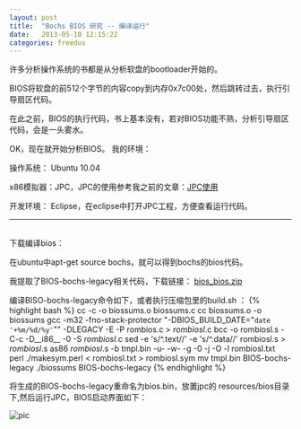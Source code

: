 ```yaml
---
layout: post
title:  "Bochs BIOS 研究 -- 编译运行"
date:   2013-05-10 12:15:22
categories: freedos
---
```

许多分析操作系统的书都是从分析软盘的bootloader开始的。

BIOS将软盘的前512个字节的内容copy到内存0x7c00处，然后跳转过去，执行引导扇区代码。

在此之前，BIOS的执行代码，书上基本没有，若对BIOS功能不熟，分析引导扇区代码，会是一头雾水。

OK，现在就开始分析BIOS。
我的环境：

操作系统：  Ubuntu 10.04

x86模拟器：JPC，JPC的使用参考我之前的文章：<a href="/jpc/2013/04/25/jpc.html">JPC使用</a>

开发环境： Eclipse，在eclipse中打开JPC工程，方便查看运行代码。

-------------------------------------------------
<br>
下载编译bios：

在ubuntu中apt-get source bochs，就可以得到bochs的bios代码。

我提取了BIOS-bochs-legacy相关代码，下载链接： <a href="http://pan.baidu.com/s/1jGl5If0">bios_bios.zip</a>

编译BISO-bochs-legacy命令如下，或者执行压缩包里的build.sh ：
{% highlight bash %}
cc    -c -o biossums.o biossums.c
cc   biossums.o   -o biossums
gcc -m32 -fno-stack-protector "-DBIOS_BUILD_DATE=\"`date '+%m/%d/%y'`\"" -DLEGACY -E -P rombios.c > _rombiosl_.c
bcc -o rombiosl.s -C-c -D__i86__ -0 -S _rombiosl_.c
sed -e 's/^\.text//' -e 's/^\.data//' rombiosl.s > _rombiosl_.s
as86 _rombiosl_.s -b tmpl.bin -u- -w- -g -0 -j -O -l rombiosl.txt
perl ./makesym.perl < rombiosl.txt > rombiosl.sym
mv tmpl.bin BIOS-bochs-legacy
./biossums BIOS-bochs-legacy
{% endhighlight %}

将生成的BIOS-bochs-legacy重命名为bios.bin，放置jpc的 resources/bios目录下,然后运行JPC，BIOS启动界面如下：

![pic](http://fillzero.qiniudn.com/2014_09_25_jpc_bochs.jpg)


